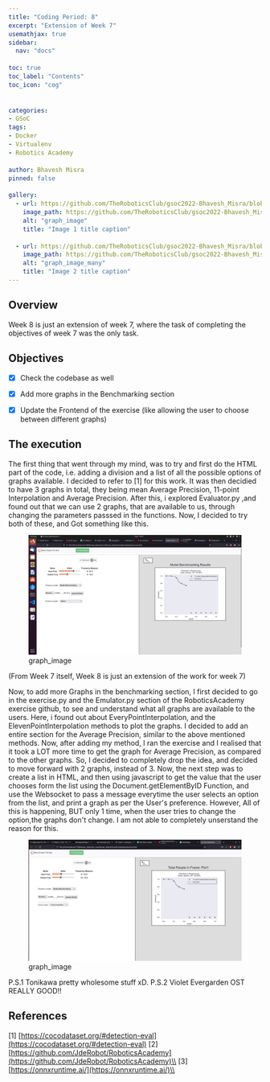 ```yaml
---
title: "Coding Period: 8"
excerpt: "Extension of Week 7"
usemathjax: true
sidebar:
  nav: "docs"

toc: true
toc_label: "Contents"
toc_icon: "cog"


categories:
- GSoC
tags:
- Docker
- Virtualenv
- Robotics Academy

author: Bhavesh Misra
pinned: false

gallery:
  - url: https://github.com/TheRoboticsClub/gsoc2022-Bhavesh_Misra/blob/main/docs/assets/images/graphs_part1.png
    image_path: https://github.com/TheRoboticsClub/gsoc2022-Bhavesh_Misra/blob/main/docs/assets/images/graphs_part1.png
    alt: "graph_image"
    title: "Image 1 title caption"

  - url: https://github.com/TheRoboticsClub/gsoc2022-Bhavesh_Misra/blob/main/docs/assets/images/graphs_part2.png
    image_path: https://github.com/TheRoboticsClub/gsoc2022-Bhavesh_Misra/blob/main/docs/assets/images/graphs_part2.png
    alt: "graph_image_many"
    title: "Image 2 title caption"    
---
```


## Overview

Week 8 is just an extension of week 7, where the task of completing the objectives of week 7 was the only task. 


## Objectives

- [X] Check the codebase as well 
- [X] Add more graphs in the Benchmarking section
- [X] Update the Frontend of the exercise (like allowing the user to choose between different graphs) 


## The execution

The first thing that went through my mind, was to try and first do the HTML part of the code, i.e. adding a division and a list of all the possible options of graphs available. I decided to refer to [1] for this work. It was then decidied to have 3 graphs in total, they being mean Average Precision, 11-point Interpolation and Average Precision. After this, i explored Evaluator.py ,and found out that we can use 2 graphs, that are available to us, through changing the parameters passsed in the functions. Now, I decided to try both of these, and Got something like this.
<figure>
  <img src="https://github.com/TheRoboticsClub/gsoc2022-Bhavesh_Misra/blob/main/docs/assets/images/graphs_part1.png" alt="graph_image">
  <figcaption>graph_image</figcaption>
</figure>
(From Week 7 itself, Week 8 is just an extension of the work for week 7)

Now, to add more Graphs in the benchmarking section, I first decided to go in the exercise.py and the Emulator.py section of the RoboticsAcademy exercise github, to see and understand what all graphs are available to the users. Here, i found out about EveryPointInterpolation, and the ElevenPointInterpolation methods to plot the graphs. I decided to add an entire section for the Average Precision, similar to the above mentioned methods.
Now, after adding my method, I ran the exercise and I realised that it took a LOT more time to get the graph for Average Precision, as compared to the other graphs. 
So, I decided to completely drop the idea, and decided to move forward with 2 graphs, instead of 3.
Now, the next step was to create a list in HTML, and then using javascript to get the value that the user chooses form the list using the Document.getElementByID Function, and use the Websocket to pass a message everytime the user selects an option from the list, and print a graph as per the User's preference.
However, All of this is happening, BUT only 1 time, when the user tries to change the option,the graphs don't change. I am not able to completely unserstand the reason for this.

<figure>
  <img src="https://github.com/TheRoboticsClub/gsoc2022-Bhavesh_Misra/blob/main/docs/assets/images/graphs_part2.png" alt="graph_image_many">
  <figcaption>graph_image</figcaption>
</figure>
 
P.S.1 Tonikawa pretty wholesome stuff xD.
P.S.2 Violet Evergarden OST REALLY GOOD!!

## References

[1] [https://cocodataset.org/#detection-eval](https://cocodataset.org/#detection-eval)
[2] [https://github.com/JdeRobot/RoboticsAcademy](https://github.com/JdeRobot/RoboticsAcademy)\\
[3] [https://onnxruntime.ai/](https://onnxruntime.ai/)\\
